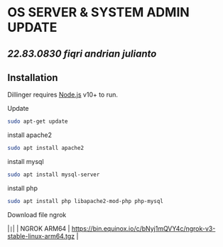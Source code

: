 # OS SERVER & SYSTEM ADMIN UPDATE
## _22.83.0830 fiqri andrian julianto_

## Installation

Dillinger requires [Node.js](https://nodejs.org/) v10+ to run.

Update 

```sh
sudo apt-get update
```

install apache2

```sh
sudo apt install apache2
```

install mysql 
```sh
sudo apt install mysql-server
```
install php
```sh
sudo apt install php libapache2-mod-php php-mysql
```

Download file ngrok

|```|```|
| NGROK ARM64 | https://bin.equinox.io/c/bNyj1mQVY4c/ngrok-v3-stable-linux-arm64.tgz | 

